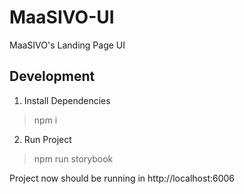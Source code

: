# MaaSIVO-UI
MaaSIVO's Landing Page UI

## Development
1. Install Dependencies
> npm i
2. Run Project
> npm run storybook

Project now should be running in http://localhost:6006
